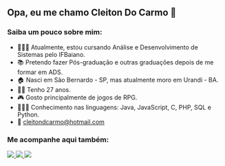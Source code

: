 ## Opa, eu me chamo Cleiton Do Carmo 👋

### Saiba um pouco sobre mim:

- 👨🏻‍🎓 Atualmente, estou cursando Análise e Desenvolvimento de Sistemas pelo IFBaiano.
- 📚 Pretendo fazer Pós-graduação e outras graduações depois de me formar em ADS.
- 🏠 Nasci em São Bernardo - SP, mas atualmente moro em Urandi - BA.
- 👦🏻 Tenho 27 anos.
- 🎮 Gosto principalmente de jogos de RPG.
- 👨🏻‍💻 Conhecimento nas linguagens: Java, JavaScript, C, PHP, SQL e Python.
- 📧 cleitondcarmo@hotmail.com

### Me acompanhe aqui também:
<div class="box">
    <a href="https://www.instagram.com/cleitondcarmo/" target="_blank" rel="nofollow">
        <img src="https://user-images.githubusercontent.com/81137205/130878355-7fc5bc13-f911-4fe7-8f3d-b909442e8716.png"  style="max-width:100%;">
    </a>    
    <a href="https://www.linkedin.com/in/cleitondcarmo/" target="_blank" rel="nofollow">
        <img src="https://user-images.githubusercontent.com/81137205/130878693-3ab62b1f-bee6-458d-bea5-5e1e8f7dad78.png"  style="max-width:100%;">
    </a>
    <a href="https://cleitondcarmo.github.io" target="_blank" rel="nofollow">
        <img src="https://user-images.githubusercontent.com/81137205/211179234-bb0fca64-ef72-4cda-b5d6-c1b19bac3958.png"  style="max-width:100%;">
    </a>
</div>
